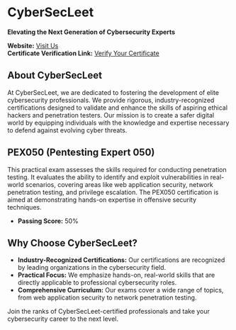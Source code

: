 # CyberSecLeet

**Elevating the Next Generation of Cybersecurity Experts**

**Website:** [Visit Us](https://cybersecleet.github.io/)  
**Certificate Verification Link:** [Verify Your Certificate](https://cybersecleet.github.io/verify.html)

## About CyberSecLeet

At CyberSecLeet, we are dedicated to fostering the development of elite cybersecurity professionals. We provide rigorous, industry-recognized certifications designed to validate and enhance the skills of aspiring ethical hackers and penetration testers. Our mission is to create a safer digital world by equipping individuals with the knowledge and expertise necessary to defend against evolving cyber threats.

## PEX050 (Pentesting Expert 050)

This practical exam assesses the skills required for conducting penetration testing. It evaluates the ability to identify and exploit vulnerabilities in real-world scenarios, covering areas like web application security, network penetration testing, and privilege escalation. The PEX050 certification is aimed at demonstrating hands-on expertise in offensive security techniques.
 * **Passing Score:** 50%

## Why Choose CyberSecLeet?

- **Industry-Recognized Certifications:** Our certifications are recognized by leading organizations in the cybersecurity field.
- **Practical Focus:** We emphasize hands-on, real-world skills that are directly applicable to professional cybersecurity roles.
- **Comprehensive Curriculum:** Our exams cover a wide range of topics, from web application security to network penetration testing.

Join the ranks of CyberSecLeet-certified professionals and take your cybersecurity career to the next level.
